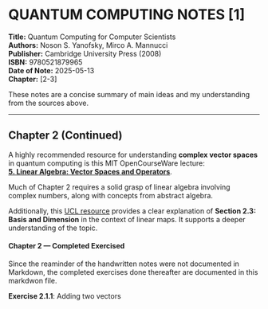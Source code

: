 # QUANTUM COMPUTING NOTES [1]


**Title:** Quantum Computing for Computer Scientists  
**Authors:** Noson S. Yanofsky, Mirco A. Mannucci  
**Publisher:** Cambridge University Press (2008)  
**ISBN:** 9780521879965  
**Date of Note:** 2025-05-13  
**Chapter:** [2-3]

These notes are a concise summary of main ideas and my understanding from the sources above.

---

## Chapter 2 (Continued)

A highly recommended resource for understanding **complex vector spaces** in quantum computing is this MIT OpenCourseWare lecture:  
**[5. Linear Algebra: Vector Spaces and Operators](https://www.youtube.com/watch?v=eZzBK3oy-08)**.

Much of Chapter 2 requires a solid grasp of linear algebra involving complex numbers, along with concepts from abstract algebra.

Additionally, this [UCL resource](https://www.ucl.ac.uk/~ucahmto/0005_2021/Ch4.S14.html) provides a clear explanation of **Section 2.3: Basis and Dimension** in the context of linear maps. It supports a deeper understanding of the topic.

#### Chapter 2 —  Completed Exercised
Since the reaminder of the handwritten notes were not  documented in Markdown, the completed exercises done thereafter are documented in this markdwon file.

**Exercise 2.1.1**: Adding two vectors

